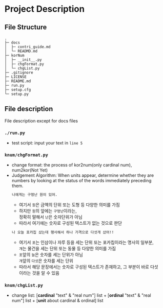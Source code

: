 # Project Description
## File Structure
```
.
├─ docs
│  ├─ contri_guide.md
│  └─ READMD.md
├─ korNum
│  ├─ __init__.py
│  ├─ chgFormat.py
│  └─ chgList.py
├─ .gitignore
├─ LICENSE
├─ README.md
├─ run.py  
├─ setup.cfg  
└─ setup.py
```

## File description
File description except for docs files

### ```./run.py```
* test script: input your text in ```line 5```

### ```knum/chgFormat.py```
* change format: the process of kor2num(only cardinal num), num2kor(Not Yet)
* Judgement Algorithm: When units appear, determine whether they are numbers by looking at the status of the words immediately preceding them.
  ```bash
  나에게는 구멍난 원이 있어.
  ```
  * 여기서 ```원```은 금액의 단위 또는 도형 등 다양한 의미를 가짐
  * 하지만 ```원```의 앞에는 ```구멍난```이라는,<br>정확히 말해서 ```난```은 숫자단위가 아님
  * 따라서 여기에는 숫자로 구성된 텍스트가 없는 것으로 판단
  ```bash
  나 오늘 포카칩 샀는데 행사해서 하나 가격으로 다섯개 샀어!!
  ``` 
  * 여기서 ```포```는 인삼이나 자루 등을 세는 단위 또는 포카칩이라는 명사의 일부분,<br>```개```는 물건을 세는 단위 또는 동물 등 다양한 의미를 가짐
  * ```포```앞의 ```늘```은 숫자를 세는 단위가 아님<br>```개```앞의 ```다섯```은 숫자를 세는 단위
  * 따라서 해당 문장에서는 숫자로 구성된 텍스트가 존재하고, 그 부분이 바로 다섯이라는 것을 알 수 있음
  
### ```knum/chgList.py```
* change list: [**cardinal** "text" & "real num"] list + [**ordinal** "text" & "real num"] list + [**unit** about cardinal & ordinal] list
